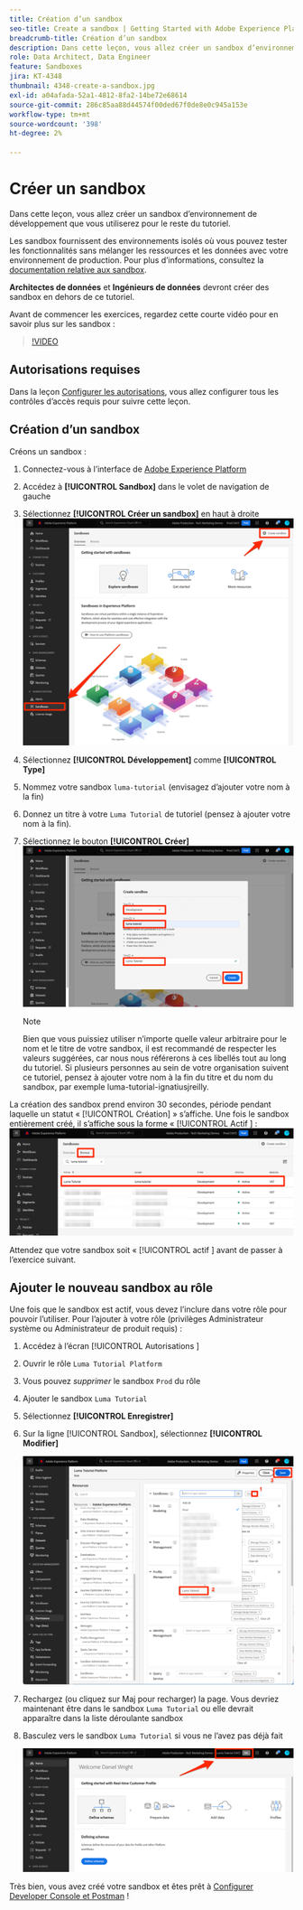 ```yaml
---
title: Création d’un sandbox
seo-title: Create a sandbox | Getting Started with Adobe Experience Platform for Data Architects and Data Engineers
breadcrumb-title: Création d’un sandbox
description: Dans cette leçon, vous allez créer un sandbox d’environnement de développement que vous pourrez utiliser pour le reste du tutoriel.
role: Data Architect, Data Engineer
feature: Sandboxes
jira: KT-4348
thumbnail: 4348-create-a-sandbox.jpg
exl-id: a04afada-52a1-4812-8fa2-14be72e68614
source-git-commit: 286c85aa88d44574f00ded67f0de8e0c945a153e
workflow-type: tm+mt
source-wordcount: '398'
ht-degree: 2%

---
```


# Créer un sandbox

<!--25min-->

Dans cette leçon, vous allez créer un sandbox d’environnement de développement que vous utiliserez pour le reste du tutoriel.

Les sandbox fournissent des environnements isolés où vous pouvez tester les fonctionnalités sans mélanger les ressources et les données avec votre environnement de production. Pour plus d’informations, consultez la [documentation relative aux sandbox](https://experienceleague.adobe.com/docs/experience-platform/sandbox/home.html?lang=fr).

**Architectes de données** et **Ingénieurs de données** devront créer des sandbox en dehors de ce tutoriel.

Avant de commencer les exercices, regardez cette courte vidéo pour en savoir plus sur les sandbox :
>[!VIDEO](https://video.tv.adobe.com/v/29838/?learn=on&enablevpops)

## Autorisations requises

Dans la leçon [Configurer les autorisations](configure-permissions.md), vous allez configurer tous les contrôles d’accès requis pour suivre cette leçon.

<!--
* Permission items **[!UICONTROL Sandbox Administration]** > **[!UICONTROL View Sandboxes]** and **[!UICONTROL Manage Sandboxes]**
* Permission item **[!UICONTROL Sandboxes]** > **[!UICONTROL Prod]**
* User-role access to the `Luma Tutorial Platform` product profile
* Admin-level access to the `Luma Tutorial Platform` product profile
-->

## Création d’un sandbox

Créons un sandbox :

1. Connectez-vous à l’interface de [Adobe Experience Platform](https://experience.adobe.com/platform)
1. Accédez à **[!UICONTROL Sandbox]** dans le volet de navigation de gauche
1. Sélectionnez **[!UICONTROL Créer un sandbox]** en haut à droite
   ![Sélectionnez Créer un sandbox](assets/sandbox-createSandbox.png)

1. Sélectionnez **[!UICONTROL Développement]** comme **[!UICONTROL Type]**
1. Nommez votre sandbox `luma-tutorial` (envisagez d’ajouter votre nom à la fin)
1. Donnez un titre à votre `Luma Tutorial` de tutoriel (pensez à ajouter votre nom à la fin).
1. Sélectionnez le bouton **[!UICONTROL Créer]**
   ![Créer votre sandbox](assets/sandbox-nameSandbox.png)
   >[!NOTE]
   >
   >Bien que vous puissiez utiliser n’importe quelle valeur arbitraire pour le nom et le titre de votre sandbox, il est recommandé de respecter les valeurs suggérées, car nous nous référerons à ces libellés tout au long du tutoriel. Si plusieurs personnes au sein de votre organisation suivent ce tutoriel, pensez à ajouter votre nom à la fin du titre et du nom du sandbox, par exemple luma-tutorial-ignatiusjreilly.

La création des sandbox prend environ 30 secondes, période pendant laquelle un statut « [!UICONTROL Création] » s’affiche. Une fois le sandbox entièrement créé, il s’affiche sous la forme « [!UICONTROL  Actif ] :
![Statut actif](assets/sandbox-active.png)

Attendez que votre sandbox soit « [!UICONTROL  actif ] avant de passer à l’exercice suivant.

## Ajouter le nouveau sandbox au rôle

Une fois que le sandbox est actif, vous devez l’inclure dans votre rôle pour pouvoir l’utiliser. Pour l’ajouter à votre rôle (privilèges Administrateur système ou Administrateur de produit requis) :

1. Accédez à l’écran [!UICONTROL  Autorisations ]
1. Ouvrir le rôle `Luma Tutorial Platform`
1. Vous pouvez _supprimer_ le sandbox `Prod` du rôle
1. Ajouter le sandbox `Luma Tutorial`
1. Sélectionnez **[!UICONTROL Enregistrer]**
1. Sur la ligne [!UICONTROL Sandbox], sélectionnez **[!UICONTROL Modifier]**

   ![Ajout du tutoriel Luma](assets/sandbox-addLumaTutorial.png)

1. Rechargez (ou cliquez sur Maj pour recharger) la page. Vous devriez maintenant être dans le sandbox `Luma Tutorial` ou elle devrait apparaître dans la liste déroulante sandbox
1. Basculez vers le sandbox `Luma Tutorial` si vous ne l’avez pas déjà fait

   ![Confirmer la sandbox](assets/sandbox-confirmDropdown.png)

Très bien, vous avez créé votre sandbox et êtes prêt à [Configurer Developer Console et Postman](set-up-developer-console-and-postman.md) !
